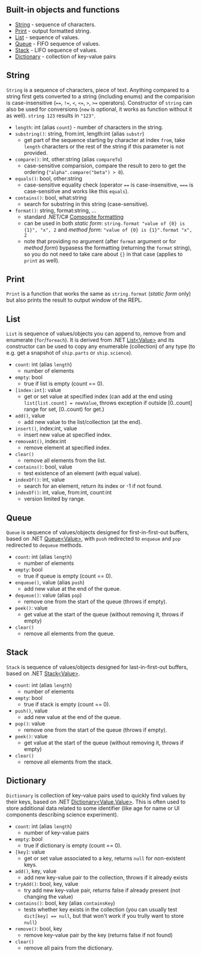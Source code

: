 ## Built-in objects and functions

- [String](#string) - sequence of characters.
- [Print](#print) - output formatted string.
- [List](#list) - sequence of values.
- [Queue](#queue) - FIFO sequence of values.
- [Stack](#stack) - LIFO sequence of values.
- [Dictionary](#dictionary) - collection of key-value pairs

## String

`String` is a sequence of characters, piece of text. Anything compared to a string first gets converted to a string (including enums)
and the comparision is case-insensitive (`==`, `!=`, `<`, `<=`, `>`, `>=` operators).
Constructor of `string` can also be used for conversions (`new` is optional, it works as function without it as well).
`string 123` results in `"123"`.

- `length`: int (alias `count`) - number of characters in the string.
- `substring()`: string, from:int, length:int (alias `substr`)
  - get part of the sequence starting by character at index `from`, take `length` characters or the rest of the string if this parameter is not provided.
- `compare()`: int, other:string (alias `compareTo`)
  - case-sensitive comparision, compare the result to zero to get the ordering (`"alpha".compare("beta") > 0`).
- `equals()`: bool, other:string
  - case-sensitive equality check (operator `==` is case-insensitive, `===` is case-sensitive and works like this `equals`).
- `contains()`: bool, what:string
  - search for substring in this string (case-sensitive).
- `format()`: string, format:string, ...
  - standard .NET/C# [Composite formatting](https://docs.microsoft.com/en-us/dotnet/standard/base-types/composite-formatting)
  - can be used in both *static form*: `string.format "value of {0} is {1}", "x", 2`
  and *method form*: `"value of {0} is {1}".format "x", 2`
  - note that providing no argument (after `format` argument or for *method form*) bypasess the formatting (returning the `format` string), so you do not need to take care about `{}` in that case (applies to `print` as well).

## Print

`Print` is a function that works the same as `string.format` (*static form* only) but also prints the result to output window of the REPL.

## List

`List` is sequence of values/objects you can append to, remove from and enumerate (`for`/`foreach`).
It is derived from .NET [List&lt;Value&gt;](https://docs.microsoft.com/en-us/dotnet/api/system.collections.generic.list-1)
and its constructor can be used to copy any enumerable (collection) of any type (to e.g. get a snapshot of `ship.parts` or `ship.science`).

- `count`: int (alias `length`)
  - number of elements
- `empty`: bool
  - true if list is empty (count == 0).
- `[index:int]`: value
  - get or set value at specified index (can add at the end using `list[list.count] = newValue`, throws exception if outside \[0..count\] range for set, \[0..count) for get.)
- `add()`, value
  - add new value to the list/collection (at the end).
- `insert()`, index:int, value
  - insert new value at specified index.
- `removeAt()`, index:int
  - remove element at specified index.
- `clear()`
  - remove all elements from the list.
- `contains()`: bool, value
  - test existence of an element (with equal value).
- `indexOf()`: int, value
  - search for an element, return its index or -1 if not found.
- `indexOf()`: int, value, from:int, count:int
  - version limited by range.

## Queue

`Queue` is sequence of values/objects designed for first-in-first-out buffers,
based on .NET [Queue&lt;Value&gt;](https://docs.microsoft.com/en-us/dotnet/api/system.collections.generic.queue-1),
with `push` redirected to `enqueue` and `pop` redirected to `dequeue` methods.

- `count`: int (alias `length`)
  - number of elements
- `empty`: bool
  - true if queue is empty (count == 0).
- `enqueue()`, value (alias `push`)
  - add new value at the end of the queue.
- `dequeue()`: value (alias `pop`)
  - remove one from the start of the queue (throws if empty).
- `peek()`: value
  - get value at the start of the queue (without removing it, throws if empty)
- `clear()`
  - remove all elements from the queue.

## Stack

`Stack` is sequence of values/objects designed for last-in-first-out buffers,
based on .NET [Stack&lt;Value&gt;](https://docs.microsoft.com/en-us/dotnet/api/system.collections.generic.stack-1).

- `count`: int (alias `length`)
  - number of elements
- `empty`: bool
  - true if stack is empty (count == 0).
- `push()`, value
  - add new value at the end of the queue.
- `pop()`: value
  - remove one from the start of the queue (throws if empty).
- `peek()`: value
  - get value at the start of the queue (without removing it, throws if empty)
- `clear()`
  - remove all elements from the stack.

## Dictionary

`Dictionary` is collection of key-value pairs used to quickly find values by their keys, based on .NET [Dictionary<Value,Value>](https://docs.microsoft.com/en-us/dotnet/api/system.collections.generic.dictionary-2). This is often used to store additional data related to some identifier (like age for name or UI components describing science experiment).

- `count`: int (alias `length`)
  - number of key-value pairs
- `empty`: bool
  - true if dictionary is empty (count == 0).
- `[key]`: value
  - get or set value associated to a key, returns `null` for non-existent keys.
- `add()`, key, value
  - add new key-value pair to the collection, throws if it already exists
- `tryAdd()`: bool, key, value
  - try add new key-value pair, returns false if already present (not changing the value)
- `contains()`: bool, key (alias `containsKey`)
  - tests whether key exists in the collection (you can usually test `dict[key] == null`, but that won't work if you trully want to store `null`)
- `remove()`: bool, key
  - remove key-value pair by the key (returns false if not found)
- `clear()`
  - remove all pairs from the dictionary.